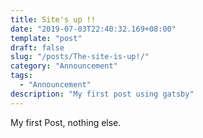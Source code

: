 ```yaml
---
title: Site's up !!
date: "2019-07-03T22:40:32.169+08:00"
template: "post"
draft: false
slug: "/posts/The-site-is-up!/"
category: "Announcement"
tags:
  - "Announcement"
description: "My first post using gatsby"
---
```

My first Post, nothing else.
